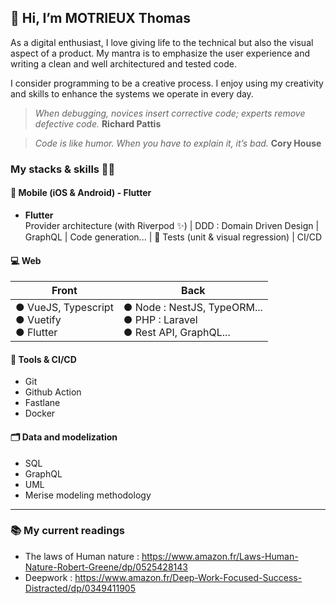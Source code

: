 ## 👋 Hi, I’m MOTRIEUX Thomas
As a digital enthusiast, I love giving life to the technical but also the visual aspect of a product.
My mantra is to emphasize the user experience and writing a clean and well architectured and tested code.

I consider programming to be a creative process. I enjoy using my creativity and skills to enhance the systems we operate in every day.

> _When debugging, novices insert corrective code; experts remove defective code._ **Richard Pattis**

> _Code is like humor. When you have to explain it, it’s bad._ **Cory House**

### My stacks & skills 👨‍💻

#### 📱 Mobile (iOS & Android) - Flutter 

- **Flutter** <br>
Provider architecture (with Riverpod ✨) | DDD : Domain Driven Design | GraphQL | Code generation... | 🧪 Tests (unit & visual regression) | CI/CD

#### 💻 Web
| **Front** | **Back** |
|-----------|----------|
| ● VueJS, Typescript <br> ● Vuetify <br> ● Flutter | ● Node : NestJS, TypeORM... <br> ● PHP : Laravel <br> ● Rest API, GraphQL... |

#### 🚀 Tools & CI/CD 

- Git
- Github Action
- Fastlane
- Docker

#### 🗂️ Data and modelization

- SQL
- GraphQL
- UML
- Merise modeling methodology

---

### 📚 My current readings 
- The laws of Human nature : https://www.amazon.fr/Laws-Human-Nature-Robert-Greene/dp/0525428143
- Deepwork : https://www.amazon.fr/Deep-Work-Focused-Success-Distracted/dp/0349411905
